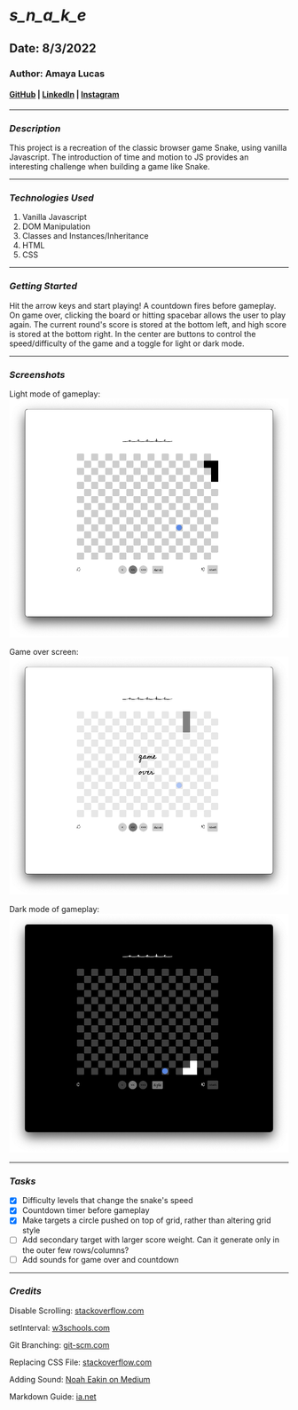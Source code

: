 # _s_n_a_k_e_

## Date: 8/3/2022

### Author: Amaya Lucas

#### [GitHub](https://github.com/ajluc) | [LinkedIn](https://www.linkedin.com/in/amaya-lucas/) | [Instagram](https://instagram.com/ayama.jo)

---

### **_Description_**

This project is a recreation of the classic browser game Snake, using vanilla Javascript. The introduction of time and motion to JS provides an interesting challenge when building a game like Snake.

---

### **_Technologies Used_**

1. Vanilla Javascript
2. DOM Manipulation
3. Classes and Instances/Inheritance
4. HTML
5. CSS

---

### **_Getting Started_**

Hit the arrow keys and start playing! A countdown fires before gameplay. On game over, clicking the board or hitting spacebar allows the user to play again. The current round's score is stored at the bottom left, and high score is stored at the bottom right. In the center are buttons to control the speed/difficulty of the game and a toggle for light or dark mode.

---

### **_Screenshots_**

Light mode of gameplay:
![Light Mode](./images/light_play.png)

Game over screen:
![Game Over](./images/light_GO.png)

Dark mode of gameplay:
![Dark Mode](./images/dark_play.png)

---

### **_Tasks_**

- [x] Difficulty levels that change the snake's speed
- [x] Countdown timer before gameplay
- [x] Make targets a circle pushed on top of grid, rather than altering grid style
- [ ] Add secondary target with larger score weight. Can it generate only in the outer few rows/columns?
- [ ] Add sounds for game over and countdown

---

### **_Credits_**

Disable Scrolling: [stackoverflow.com](https://stackoverflow.com/questions/8916620/disable-arrow-key-scrolling-in-users-browser)

setInterval: [w3schools.com](https://www.w3schools.com/jsref/met_win_setinterval.asp)

Git Branching: [git-scm.com](https://git-scm.com/book/en/v2/Git-Branching-Basic-Branching-and-Merging)

Replacing CSS File: [stackoverflow.com](https://stackoverflow.com/questions/19844545/replacing-css-file-on-the-fly-and-apply-the-new-style-to-the-page)

Adding Sound: [Noah Eakin on Medium](https://noaheakin.medium.com/adding-sound-to-your-js-web-app-f6a0ca728984#:~:text=The%20simplest%20way%20to%20add,starts%20playing%20the%20current%20audio.)

Markdown Guide: [ia.net](https://ia.net/writer/support/general/markdown-guide)
